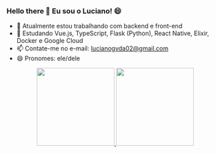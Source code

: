 ### Hello there 👋 Eu sou o Luciano! 😄

- 🔭 Atualmente estou trabalhando com backend e front-end
- 🌱 Estudando Vue.js, TypeScript, Flask (Python), React Native, Elixir, Docker e Google Cloud
- 📫 Contate-me no e-mail: lucianogvda02@gmail.com
- 😄 Pronomes: ele/dele

<div align="center">
  <a href="https://github.com/lucianogomes02">
  <img height="180em" src="https://github-readme-stats.vercel.app/api?username=lucianogomes02&show_icons=true&theme=dracula&include_all_commits=true&count_private=true"/>
  <img height="180em" src="https://github-readme-stats.vercel.app/api/top-langs/?username=lucianogomes02&layout=compact&langs_count=7&theme=dracula"/>
</div>

